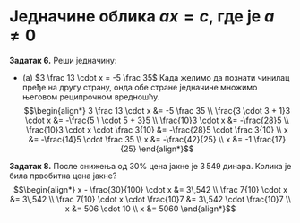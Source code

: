 # Једначине облика $ax = c$, где је $a \ne 0$

**Задатак 6.** Реши једначину:

 - (а) $3 \frac 13 \cdot x = -5 \frac 35$
Када желимо да познати чинилац пређе на другу страну, онда обе стране једначине множимо његовом реципрочном вредношћу.
$$\begin{align*}
3 \frac 13 \cdot x &= -5 \frac 35
\\ \frac{3 \cdot 3 + 1}3 \cdot x &= -\frac{5 \ \cdot 5 + 3}5
\\ \frac{10}3 \cdot x &= -\frac{28}5
\\ \frac{10}3 \cdot x \cdot \frac 3{10} &= -\frac{28}5 \cdot \frac 3{10}
\\ x &= -\frac{14}5 \cdot \frac 35
\\ x &= -\frac{42}{25}
\\ x &= -1 \frac{17}{25}
\end{align*}$$

**Задатак 8.** После снижења од $30 \%$ цена јакне је $3\,549$ динара. Колика је била првобитна цена јакне?
$$\begin{align*}
x - \frac{30}{100} \cdot x &= 3\,542
\\ \frac 7{10} \cdot x &= 3\,542
\\ \frac 7{10} \cdot x \cdot \frac{10}7 &= 3\,542 \cdot \frac{10}7
\\ x &= 506 \cdot 10
\\ x &= 5060
\end{align*}$$
